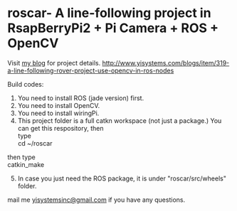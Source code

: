 # roscar- A line-following project in RsapBerryPi2 + Pi Camera + ROS + OpenCV
Visit <a href="http://www.yisystems.com/blogs/item/319-a-line-following-rover-project-use-opencv-in-ros-nodes" target="_blank">my blog</a> for project details.
http://www.yisystems.com/blogs/item/319-a-line-following-rover-project-use-opencv-in-ros-nodes

Build codes:

1. You need to install ROS (jade version) first.
2. You need to install OpenCV.
3. You need to install wiringPi.
4. This project folder is a full catkn workspace (not just a package.) You can get this respository, then <br/>
type <br/>
cd ~/roscar <br/>

then type <br/>
catkin_make <br/>

5. In case you just need the ROS package, it is under "roscar/src/wheels" folder.

mail me yisystemsinc@gmail.com if you have any questions.
